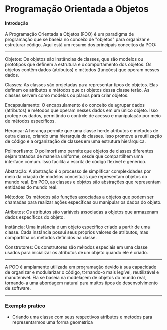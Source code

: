 # Programação Orientada a Objetos

#### Introdução

A Programação Orientada a Objetos (POO) é um paradigma de programação que se baseia no conceito de "objetos" para organizar e estruturar código. Aqui está um resumo dos principais conceitos da POO:

<hr/>
Objetos: Os objetos são instâncias de classes, que são modelos ou protótipos que definem a estrutura e o comportamento dos objetos. Os objetos contêm dados (atributos) e métodos (funções) que operam nesses dados.

Classes: As classes são projetadas para representar tipos de objetos. Elas definem os atributos e métodos que os objetos dessa classe terão. As classes servem como modelos ou planos para criar objetos.

Encapsulamento: O encapsulamento é o conceito de agrupar dados (atributos) e métodos que operam nesses dados em um único objeto. Isso protege os dados, permitindo o controle de acesso e manipulação por meio de métodos específicos.

Herança: A herança permite que uma classe herde atributos e métodos de outra classe, criando uma hierarquia de classes. Isso promove a reutilização de código e a organização de classes em uma estrutura hierárquica.

Polimorfismo: O polimorfismo permite que objetos de classes diferentes sejam tratados de maneira uniforme, desde que compartilhem uma interface comum. Isso facilita a escrita de código flexível e genérico.

Abstração: A abstração é o processo de simplificar complexidades por meio da criação de modelos conceituais que representam objetos do mundo real. Em POO, as classes e objetos são abstrações que representam entidades do mundo real.

Métodos: Os métodos são funções associadas a objetos que podem ser chamadas para realizar ações específicas ou manipular os dados do objeto.

Atributos: Os atributos são variáveis associadas a objetos que armazenam dados específicos do objeto.

Instância: Uma instância é um objeto específico criado a partir de uma classe. Cada instância possui seus próprios valores de atributos, mas compartilha os métodos definidos na classe.

Construtores: Os construtores são métodos especiais em uma classe usados para inicializar os atributos de um objeto quando ele é criado.

<hr/>
A POO é amplamente utilizada em programação devido à sua capacidade de organizar e modularizar o código, tornando-o mais legível, reutilizável e manutenível. Ela se baseia na modelagem de objetos do mundo real, tornando-a uma abordagem natural para muitos tipos de desenvolvimento de software.
<hr/>

### Exemplo pratico

- Criando uma classe com seus respectivos atributos e metodos para representarmos uma forma geometrica
